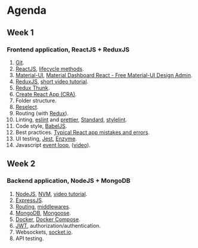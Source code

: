 # Agenda

## Week 1

### Frontend application, ReactJS + ReduxJS

1.  [Git](https://git-scm.com/).
2.  [ReactJS](https://reactjs.org/), [lifecycle methods](https://twitter.com/dan_abramov/status/981712092611989509).
3.  [Material-UI](https://material-ui.com/), [Material Dashboard React - Free Material-UI Design Admin](https://github.com/creativetimofficial/material-dashboard-react).
4.  [ReduxJS](https://redux.js.org/), [short video tutorial](https://www.youtube.com/watch?v=oD3miHerQbY).
5.  [Redux Thunk](https://github.com/reduxjs/redux-thunk).
6.  [Create React App (CRA)](https://github.com/facebook/create-react-app).
7.  Folder structure.
8.  [Reselect](https://github.com/reduxjs/reselect).
9.  Routing (with [Redux](https://github.com/reactjs/react-router-redux)).
10. Linting, [eslint](https://eslint.org/) and [prettier](https://github.com/prettier/prettier), [Standard](https://github.com/standard/standard), [stylelint](https://github.com/stylelint/stylelint).
11. Code style, [BabelJS](https://babeljs.io).
12. Best practices. [Typical React app mistakes and errors](https://habr.com/post/416511/).
13. UI testing, [Jest](https://facebook.github.io/jest/), [Enzyme](https://github.com/airbnb/enzyme).
14. Javascript [event loop](https://medium.com/front-end-hacking/javascript-event-loop-explained-4cd26af121d4), ([video](https://www.youtube.com/watch?v=8aGhZQkoFbQ)).

## Week 2

### Backend application, NodeJS + MongoDB

1.  [NodeJS](https://nodejs.org/en/), [NVM](https://github.com/creationix/nvm), [video tutorial](https://www.youtube.com/watch?v=o3ka5fYysBM).
2.  [ExpressJS](https://expressjs.com/).
3.  [Routing](https://expressjs.com/en/guide/routing.html), [middlewares](https://expressjs.com/en/guide/writing-middleware.html).
4.  [MongoDB](https://www.mongodb.com/), [Mongoose](http://mongoosejs.com/).
5.  [Docker](https://www.docker.com/), [Docker Compose](https://docs.docker.com/compose/).
6.  [JWT](https://docs.docker.com/compose/), authorization/authentication.
7.  Websockets, [socket.io](https://socket.io/).
8.  API testing.
